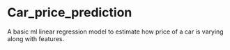 # Car_price_prediction
A basic ml linear regression model to estimate how price of a car is varying along with features.
